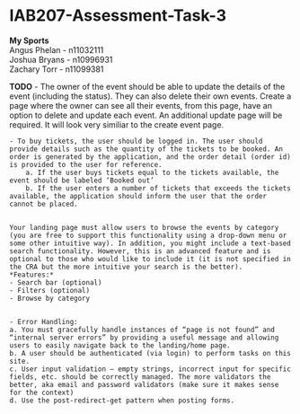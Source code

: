 # IAB207-Assessment-Task-3
**My Sports**  
Angus Phelan - n11032111  
Joshua Bryans - n10996931    
Zachary Torr - n11099381


**TODO**
    -  The owner of the event should be able to update the details of the event (including the status). They can also delete their own events. Create a page where the owner can see all their events, from this page, have an option to delete and update each event. An additional update page will be required. It will look very similiar to the create event page.
    
    - To buy tickets, the user should be logged in. The user should provide details such as the quantity of the tickets to be booked. An order is generated by the application, and the order detail (order id) is provided to the user for reference.   
        a. If the user buys tickets equal to the tickets available, the event should be labeled ‘Booked out’ 
        b. If the user enters a number of tickets that exceeds the tickets available, the application should inform the user that the order cannot be placed. 
    

    Your landing page must allow users to browse the events by category (you are free to support this functionality using a drop-down menu or some other intuitive way). In addition, you might include a text-based search functionality. However, this is an advanced feature and is optional to those who would like to include it (it is not specified in the CRA but the more intuitive your search is the better).
    *Features:*   
    - Search bar (optional)   
    - Filters (optional)   
    - Browse by category   
     
       
    - Error Handling:
    a. You must gracefully handle instances of “page is not found” and “internal server errors” by providing a useful message and allowing users to easily navigate back to the landing/home page.   
    b. A user should be authenticated (via login) to perform tasks on this site.   
    c. User input validation – empty strings, incorrect input for specific fields, etc. should be correctly managed. The more validators the better, aka email and password validators (make sure it makes sense for the context)   
    d. Use the post-redirect-get pattern when posting forms.


